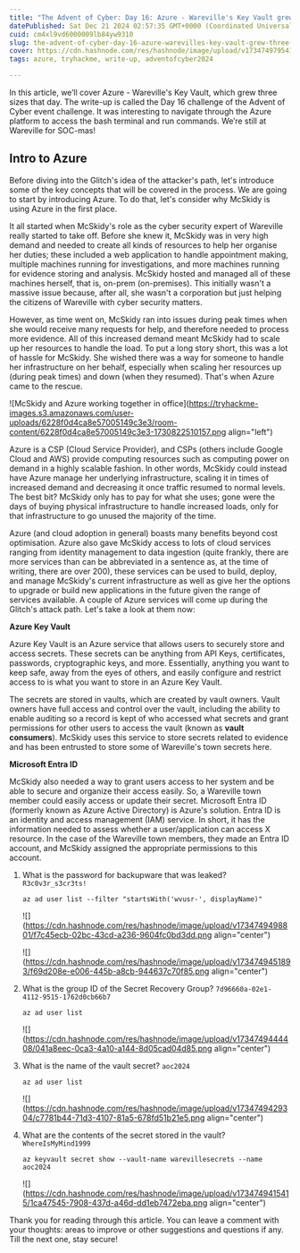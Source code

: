 ```yaml
---
title: "The Advent of Cyber: Day 16: Azure - Wareville's Key Vault grew three sizes that day. (TryHackMe)"
datePublished: Sat Dec 21 2024 02:57:35 GMT+0000 (Coordinated Universal Time)
cuid: cm4xl9vd6000009lb84yw9310
slug: the-advent-of-cyber-day-16-azure-warevilles-key-vault-grew-three-sizes-that-day-tryhackme
cover: https://cdn.hashnode.com/res/hashnode/image/upload/v1734749795413/8b96e984-0bdd-4c62-a8dd-90bed192c70a.png
tags: azure, tryhackme, write-up, adventofcyber2024

---
```


In this article, we’ll cover Azure - Wareville's Key Vault, which grew three sizes that day. The write-up is called the Day 16 challenge of the Advent of Cyber event challenge. It was interesting to navigate through the Azure platform to access the bash terminal and run commands. We’re still at Wareville for SOC-mas!

## **Intro to Azure**

Before diving into the Glitch's idea of the attacker's path, let's introduce some of the key concepts that will be covered in the process. We are going to start by introducing Azure. To do that, let's consider why McSkidy is using Azure in the first place.

It all started when McSkidy's role as the cyber security expert of Wareville really started to take off. Before she knew it, McSkidy was in very high demand and needed to create all kinds of resources to help her organise her duties; these included a web application to handle appointment making, multiple machines running for investigations, and more machines running for evidence storing and analysis. McSkidy hosted and managed all of these machines herself, that is, on-prem (on-premises). This initially wasn't a massive issue because, after all, she wasn't a corporation but just helping the citizens of Wareville with cyber security matters.

However, as time went on, McSkidy ran into issues during peak times when she would receive many requests for help, and therefore needed to process more evidence. All of this increased demand meant McSkidy had to scale up her resources to handle the load. To put a long story short, this was a lot of hassle for McSkidy. She wished there was a way for someone to handle her infrastructure on her behalf, especially when scaling her resources up (during peak times) and down (when they resumed). That's when Azure came to the rescue.

![McSkidy and Azure working together in office](https://tryhackme-images.s3.amazonaws.com/user-uploads/6228f0d4ca8e57005149c3e3/room-content/6228f0d4ca8e57005149c3e3-1730822510157.png align="left")

  

Azure is a CSP (Cloud Service Provider), and CSPs (others include Google Cloud and AWS) provide computing resources such as computing power on demand in a highly scalable fashion. In other words, McSkidy could instead have Azure manage her underlying infrastructure, scaling it in times of increased demand and decreasing it once traffic resumed to normal levels. The best bit? McSkidy only has to pay for what she uses; gone were the days of buying physical infrastructure to handle increased loads, only for that infrastructure to go unused the majority of the time.

Azure (and cloud adoption in general) boasts many benefits beyond cost optimisation. Azure also gave McSkidy access to lots of cloud services ranging from identity management to data ingestion (quite frankly, there are more services than can be abbreviated in a sentence as, at the time of writing, there are over 200), these services can be used to build, deploy, and manage McSkidy's current infrastructure as well as give her the options to upgrade or build new applications in the future given the range of services available. A couple of Azure services will come up during the Glitch's attack path. Let's take a look at them now:

**Azure Key Vault**

Azure Key Vault is an Azure service that allows users to securely store and access secrets. These secrets can be anything from API Keys, certificates, passwords, cryptographic keys, and more. Essentially, anything you want to keep safe, away from the eyes of others, and easily configure and restrict access to is what you want to store in an Azure Key Vault.

The secrets are stored in vaults, which are created by vault owners. Vault owners have full access and control over the vault, including the ability to enable auditing so a record is kept of who accessed what secrets and grant permissions for other users to access the vault (known as **vault consumers**). McSkidy uses this service to store secrets related to evidence and has been entrusted to store some of Wareville's town secrets here.

**Microsoft Entra ID**

McSkidy also needed a way to grant users access to her system and be able to secure and organize their access easily. So, a Wareville town member could easily access or update their secret. Microsoft Entra ID (formerly known as Azure Active Directory) is Azure's solution. Entra ID is an identity and access management (IAM) service. In short, it has the information needed to assess whether a user/application can access X resource. In the case of the Wareville town members, they made an Entra ID account, and McSkidy assigned the appropriate permissions to this account.

1. What is the password for backupware that was leaked? `R3c0v3r_s3cr3ts!`  
      
    `az ad user list --filter "startsWith('wvusr-', displayName)"`
    
    ![](https://cdn.hashnode.com/res/hashnode/image/upload/v1734749498801/f7c45ecb-02bc-43cd-a236-9604fc0bd3dd.png align="center")
    
    ![](https://cdn.hashnode.com/res/hashnode/image/upload/v1734749451893/f69d208e-e006-445b-a8cb-944637c70f85.png align="center")
    
2. What is the group ID of the Secret Recovery Group? `7d96660a-02e1-4112-9515-1762d0cb66b7`  
      
    `az ad user list   `
    
    ![](https://cdn.hashnode.com/res/hashnode/image/upload/v1734749444408/041a8eec-0ca3-4a10-a144-8d05cad04d85.png align="center")
    
3. What is the name of the vault secret? `aoc2024`  
      
    `az ad user list`
    
    ![](https://cdn.hashnode.com/res/hashnode/image/upload/v1734749429304/c7781b44-71d3-4107-81a5-678fd51b21e5.png align="center")
    
4. What are the contents of the secret stored in the vault? `WhereIsMyMind1999`  
      
    `az keyvault secret show --vault-name warevillesecrets --name aoc2024`
    
    ![](https://cdn.hashnode.com/res/hashnode/image/upload/v1734749415415/1ca47545-7908-437d-a46d-dd1eb7472eba.png align="center")
    

Thank you for reading through this article. You can leave a comment with your thoughts: areas to improve or other suggestions and questions if any. Till the next one, stay secure!
